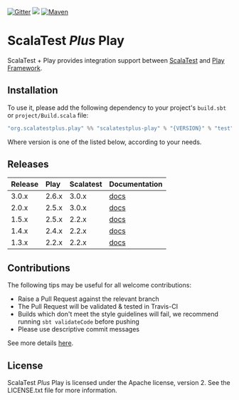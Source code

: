 [![Gitter](https://img.shields.io/gitter/room/gitterHQ/gitter.svg)](https://gitter.im/playframework/playframework?utm_source=badge&utm_medium=badge&utm_campaign=pr-badge&utm_content=badge) [<img src="https://img.shields.io/travis/playframework/playframework.svg"/>](https://travis-ci.org/playframework/scalatestplus-play) [![Maven](https://img.shields.io/maven-central/v/org.scalatestplus.play/scalatestplus-play_2.12.svg)](http://mvnrepository.com/artifact/org.scalatestplus.play/scalatestplus-play_2.12)

# ScalaTest _Plus_ Play

ScalaTest + Play provides integration support between [ScalaTest](http://www.scalatest.org/) and [Play Framework](http://www.playframework.com).

## Installation

To use it, please add the following dependency to your project's `build.sbt` or `project/Build.scala` file:

```scala
"org.scalatestplus.play" %% "scalatestplus-play" % "{VERSION}" % "test"
```

Where version is one of the listed below, according to your needs.

## Releases

| Release | Play  | Scalatest | Documentation                                                                       |
|:--------|:------|:----------|:------------------------------------------------------------------------------------|
| 3.0.x   | 2.6.x | 3.0.x     | [docs](https://www.playframework.com/documentation/2.6.x/ScalaTestingWithScalaTest) |
| 2.0.x   | 2.5.x | 3.0.x     | [docs](https://www.playframework.com/documentation/2.5.x/ScalaTestingWithScalaTest) |
| 1.5.x   | 2.5.x | 2.2.x     | [docs](https://www.playframework.com/documentation/2.5.x/ScalaTestingWithScalaTest) |
| 1.4.x   | 2.4.x | 2.2.x     | [docs](https://www.playframework.com/documentation/2.4.x/ScalaTestingWithScalaTest) |
| 1.3.x   | 2.2.x | 2.2.x     | [docs](https://www.playframework.com/documentation/2.2.x/ScalaTestingWithScalaTest) |

## Contributions

The following tips may be useful for all welcome contributions:

* Raise a Pull Request against the relevant branch
* The Pull Request will be validated & tested in Travis-CI
* Builds which don't meet the style guidelines will fail, we recommend running `sbt validateCode` before pushing
* Please use descriptive commit messages

See more details [here](https://playframework.com/contributing).

## License

ScalaTest _Plus_ Play is licensed under the Apache license, version 2. See the LICENSE.txt file for more information.
